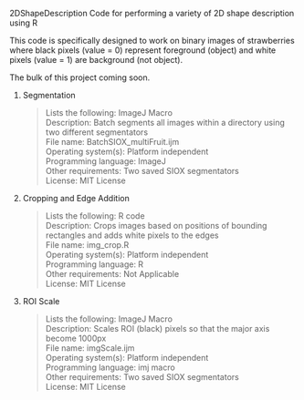 2DShapeDescription
Code for performing a variety of 2D shape description using R

This code is specifically designed to work on binary images of strawberries where black pixels (value = 0) represent foreground (object) and white pixels (value = 1) are background (not object).

The bulk of this project coming soon.

1. Segmentation  
    >Lists the following: ImageJ Macro  
    >Description: Batch segments all images within a directory using two different segmentators  
    >File name: BatchSIOX_multiFruit.ijm  
    >Operating system(s): Platform independent  
    >Programming language: ImageJ  
    >Other requirements: Two saved SIOX segmentators  
    >License: MIT License  

2. Cropping and Edge Addition  
    >Lists the following: R code  
    >Description: Crops images based on positions of bounding rectangles and adds white pixels to the edges  
    >File name: img_crop.R  
    >Operating system(s): Platform independent  
    >Programming language: R  
    >Other requirements: Not Applicable  
    >License: MIT License  

3. ROI Scale  
    >Lists the following: ImageJ Macro  
    >Description: Scales ROI (black) pixels so that the major axis become 1000px  
    >File name: imgScale.ijm  
    >Operating system(s): Platform independent  
    >Programming language: imj macro  
    >Other requirements: Two saved SIOX segmentators  
    >License: MIT License  